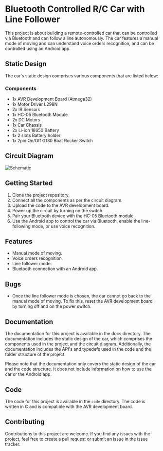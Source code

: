 # Bluetooth Controlled R/C Car with Line Follower

This project is about building a remote-controlled car that can be controlled via Bluetooth and can follow a line autonomously. The car features a manual mode of moving and can understand voice orders recognition, and can be controlled using an Android app.

## Static Design

The car's static design comprises various components that are listed below:

### Components

- 1x AVR Development Board (Atmega32)
- 1x Motor Driver L298N
- 2x IR Sensors
- 1x HC-05 Bluetooth Module
- 2x DC Motors
- 1x Car Chassis
- 2x Li-ion 18650 Battery
- 1x 2 slots Battery holder
- 1x 2pin On/Off G130 Boat Rocker Switch

## Circuit Diagram

![Schematic](https://user-images.githubusercontent.com/108033152/225239743-509a29b7-4efa-4e0f-8c29-073dbeb28568.png)

## Getting Started

1. Clone the project repository.
2. Connect all the components as per the circuit diagram.
3. Upload the code to the AVR development board.
4. Power up the circuit by turning on the switch.
5. Pair your Bluetooth device with the HC-05 Bluetooth module.
6. Use the Android app to control the car via Bluetooth, enable the line-following mode, or use voice recognition.

## Features

- Manual mode of moving.
- Voice orders recognition.
- Line follower mode.
- Bluetooth connection with an Android app.

## Bugs

- Once the line follower mode is chosen, the car cannot go back to the manual mode of moving. To fix this, reset the AVR development board by turning off and on the power switch.

## Documentation

The documentation for this project is available in the docs directory. The documentation includes the static design of the car, which comprises the components used in the project and the circuit diagram. Additionally, the documentation includes the API's and typedefs used in the code and the folder structure of the project.

Please note that the documentation only covers the static design of the car and the code structure. It does not include information on how to use the car or the Android app.

## Code

The code for this project is available in the `code` directory. The code is written in C and is compatible with the AVR development board.

## Contributing

Contributions to this project are welcome. If you find any issues with the project, feel free to create a pull request or submit an issue in the issue tracker.
